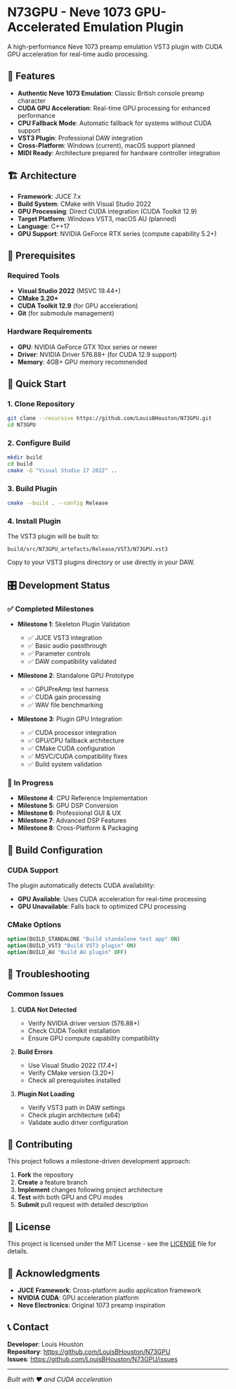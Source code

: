 # N73GPU - Neve 1073 GPU-Accelerated Emulation Plugin

A high-performance Neve 1073 preamp emulation VST3 plugin with CUDA GPU acceleration for real-time audio processing.

## 🚀 Features

- **Authentic Neve 1073 Emulation**: Classic British console preamp character
- **CUDA GPU Acceleration**: Real-time GPU processing for enhanced performance
- **CPU Fallback Mode**: Automatic fallback for systems without CUDA support
- **VST3 Plugin**: Professional DAW integration
- **Cross-Platform**: Windows (current), macOS support planned
- **MIDI Ready**: Architecture prepared for hardware controller integration

## 🏗️ Architecture

- **Framework**: JUCE 7.x
- **Build System**: CMake with Visual Studio 2022
- **GPU Processing**: Direct CUDA integration (CUDA Toolkit 12.9)
- **Target Platform**: Windows VST3, macOS AU (planned)
- **Language**: C++17
- **GPU Support**: NVIDIA GeForce RTX series (compute capability 5.2+)

## 🔧 Prerequisites

### Required Tools
- **Visual Studio 2022** (MSVC 19.44+)
- **CMake 3.20+**
- **CUDA Toolkit 12.9** (for GPU acceleration)
- **Git** (for submodule management)

### Hardware Requirements
- **GPU**: NVIDIA GeForce GTX 10xx series or newer
- **Driver**: NVIDIA Driver 576.88+ (for CUDA 12.9 support)
- **Memory**: 4GB+ GPU memory recommended

## 🚀 Quick Start

### 1. Clone Repository
```bash
git clone --recursive https://github.com/LouisBHouston/N73GPU.git
cd N73GPU
```

### 2. Configure Build
```bash
mkdir build
cd build
cmake -G "Visual Studio 17 2022" ..
```

### 3. Build Plugin
```bash
cmake --build . --config Release
```

### 4. Install Plugin
The VST3 plugin will be built to:
```
build/src/N73GPU_artefacts/Release/VST3/N73GPU.vst3
```

Copy to your VST3 plugins directory or use directly in your DAW.

## 🎛️ Development Status

### ✅ Completed Milestones

- **Milestone 1**: Skeleton Plugin Validation
  - ✅ JUCE VST3 integration
  - ✅ Basic audio passthrough
  - ✅ Parameter controls
  - ✅ DAW compatibility validated

- **Milestone 2**: Standalone GPU Prototype  
  - ✅ GPUPreAmp test harness
  - ✅ CUDA gain processing
  - ✅ WAV file benchmarking

- **Milestone 3**: Plugin GPU Integration
  - ✅ CUDA processor integration
  - ✅ GPU/CPU fallback architecture
  - ✅ CMake CUDA configuration
  - ✅ MSVC/CUDA compatibility fixes
  - ✅ Build system validation

### 🔄 In Progress

- **Milestone 4**: CPU Reference Implementation
- **Milestone 5**: GPU DSP Conversion  
- **Milestone 6**: Professional GUI & UX
- **Milestone 7**: Advanced DSP Features
- **Milestone 8**: Cross-Platform & Packaging

## 🔧 Build Configuration

### CUDA Support
The plugin automatically detects CUDA availability:
- **GPU Available**: Uses CUDA acceleration for real-time processing
- **GPU Unavailable**: Falls back to optimized CPU processing

### CMake Options
```cmake
option(BUILD_STANDALONE "Build standalone test app" ON)
option(BUILD_VST3 "Build VST3 plugin" ON)  
option(BUILD_AU "Build AU plugin" OFF)
```

## 🐛 Troubleshooting

### Common Issues

1. **CUDA Not Detected**
   - Verify NVIDIA driver version (576.88+)
   - Check CUDA Toolkit installation
   - Ensure GPU compute capability compatibility

2. **Build Errors**
   - Use Visual Studio 2022 (17.4+)
   - Verify CMake version (3.20+)
   - Check all prerequisites installed

3. **Plugin Not Loading**
   - Verify VST3 path in DAW settings
   - Check plugin architecture (x64)
   - Validate audio driver configuration

## 🤝 Contributing

This project follows a milestone-driven development approach:

1. **Fork** the repository
2. **Create** a feature branch
3. **Implement** changes following project architecture
4. **Test** with both GPU and CPU modes
5. **Submit** pull request with detailed description

## 📄 License

This project is licensed under the MIT License - see the [LICENSE](LICENSE) file for details.

## 🙏 Acknowledgments

- **JUCE Framework**: Cross-platform audio application framework
- **NVIDIA CUDA**: GPU acceleration platform
- **Neve Electronics**: Original 1073 preamp inspiration

## 📞 Contact

**Developer**: Louis Houston  
**Repository**: https://github.com/LouisBHouston/N73GPU  
**Issues**: https://github.com/LouisBHouston/N73GPU/issues

---

*Built with ❤️ and CUDA acceleration*
